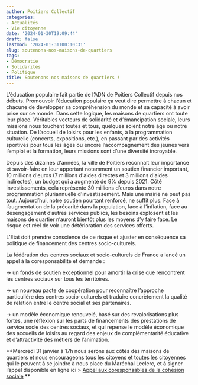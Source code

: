 ```yaml
---
author: Poitiers Collectif
categories:
- Actualités
- Vie citoyenne
date: '2024-01-30T19:09:44'
draft: false
lastmod: '2024-01-31T00:10:31'
slug: soutenons-nos-maisons-de-quartiers
tags:
- Démocratie
- Solidarités
- Politique
title: Soutenons nos maisons de quartiers !
---
```


L’éducation populaire fait partie de l’ADN de Poitiers Collectif depuis nos débuts. Promouvoir l’éducation populaire ça veut dire permettre à chacun et chacune de développer sa compréhension du monde et sa capacité à avoir prise sur ce monde. Dans cette logique, les maisons de quartiers ont toute leur place. Véritables vecteurs de solidarité et d’émancipation sociale, leurs missions nous touchent toutes et tous, quelques soient notre âge ou notre situation. De l’accueil de loisirs pour les enfants, à la programmation culturelle (concerts, expositions, etc.), en passant par des activités sportives pour tous les âges ou encore l’accompagnement des jeunes vers l’emploi et la formation, leurs missions sont d’une diversité incroyable. 

Depuis des dizaines d'années, la ville de Poitiers reconnaît leur importance et savoir-faire en leur apportant notamment un soutien financier important, 10 millions d'euros (7 millions d'aides directes et 3 millions d'aides indirectes), un budget qui a augmenté de 9% depuis 2021. Côté investissements, cela représente 30 millions d’euros dans notre programmation pluriannuelle d'investissement. Mais une mairie ne peut pas tout. Aujourd’hui, notre soutien pourtant renforcé, ne suffit plus. Face à l’augmentation de la précarité dans la population, face à l’inflation, face au désengagement d’autres services publics, les besoins explosent et les maisons de quartier n’auront bientôt plus les moyens d’y faire face. Le risque est réel de voir une détérioration des services offerts. 

L’Etat doit prendre conscience de ce risque et ajuster en conséquence sa politique de financement des centres socio-culturels.  

La fédération des centres sociaux et socio-culturels de France a lancé un appel à la coresponsabilité et demande : 

→ un fonds de soutien exceptionnel pour amortir la crise que rencontrent les centres sociaux sur tous les territoires. 

→ un nouveau pacte de coopération pour reconnaître l’approche particulière des centres socio-culturels et traduire concrètement la qualité de relation entre le centre social et ses partenaires. 

→ un modèle économique renouvelé, basé sur des revalorisations plus fortes, une réflexion sur les parts de financements des prestations de service socle des centres sociaux, et qui repense le modèle économique des accueils de loisirs au regard des enjeux de complémentarité éducative et d’attractivité des métiers de l’animation. 

**Mercredi 31 janvier à 17h nous serons aux côtés des maisons de quartiers et nous encourageons tous les citoyens et toutes les citoyennes qui le peuvent à se joindre à nous place du Maréchal Leclerc, et à signer l’appel disponible en ligne ici > [Appel aux coresponsables de la cohésion sociale](https://www.centres-sociaux.fr/appel-aux-coresponsables-de-la-cohesion-sociale/)  **
